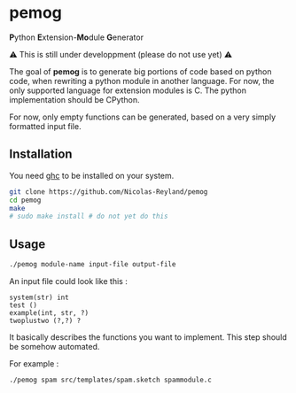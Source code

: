 # pemog
**P**ython **E**xtension-**Mo**dule **G**enerator

⚠️ This is still under developpment (please do not use yet) ⚠️

The goal of **pemog** is to generate big portions of code based on python code, when rewriting a python module in another language. For now, the only supported language for extension modules is C. The python implementation should be CPython.

For now, only empty functions can be generated, based on a very simply formatted input file.

## Installation
You need [ghc](https://www.haskell.org/ghc/) to be installed on your system.

```bash
git clone https://github.com/Nicolas-Reyland/pemog
cd pemog
make
# sudo make install # do not yet do this
```

## Usage
```bash
./pemog module-name input-file output-file
```

An input file could look like this :
```
system(str) int
test ()
example(int, str, ?)
twoplustwo (?,?) ?
```

It basically describes the functions you want to implement. This step should be somehow automated.

For example :
```bash
./pemog spam src/templates/spam.sketch spammodule.c
```
